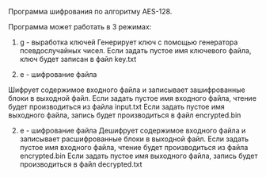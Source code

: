 Программа шифрования по алгоритму AES-128.

Программа может работать в 3 режимах:

1. g - выработка ключей
Генерирует ключ с помощью генератора псевдослучайных чисел.
Если задать пустое имя ключевого файла, ключ будет записан в файл key.txt

2. e - шифрование файла

Шифрует содержимое входного файла и записывает зашифрованные блоки в выходной файл.
Если задать пустое имя входного файла, чтение будет производиться из файла input.txt
Если задать пустое имя выходного файла, запись будет производиться в файл encrypted.bin

2. e - шифрование файла
Дешифрует содержимое входного файла и записывает расшифрованные блоки в выходной файл.
Если задать пустое имя входного файла, чтение будет производиться из файла encrypted.bin
Если задать пустое имя выходного файла, запись будет производиться в файл decrypted.txt
